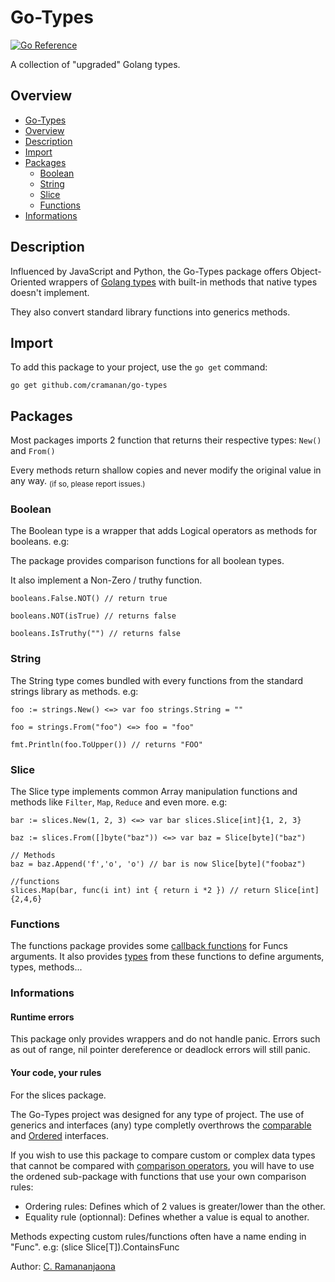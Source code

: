 # Go-Types

[![Go Reference](https://pkg.go.dev/badge/github.com/cramanan/go-types.svg)](https://pkg.go.dev/github.com/cramanan/go-types)

A collection of "upgraded" Golang types.

## Overview

-   [Go-Types](#go-types)
-   [Overview](#overview)
-   [Description](#description)
-   [Import](#import)
-   [Packages](#packages)
    -   [Boolean](#boolean)
    -   [String](#string)
    -   [Slice](#slice)
    -   [Functions](#functions)
-   [Informations](#informations)

## Description

Influenced by JavaScript and Python, the Go-Types package offers Object-Oriented wrappers of [Golang types](https://go.dev/ref/spec#Types) with built-in methods that native types doesn't implement.

They also convert standard library functions into generics methods.

## Import

To add this package to your project, use the `go get` command:

```
go get github.com/cramanan/go-types
```

## Packages

Most packages imports 2 function that returns their respective types: `New()` and `From()`

Every methods return shallow copies and never modify the original value in any way. <sub>(if so, please report issues.)</sub>

### Boolean

The Boolean type is a wrapper that adds Logical operators as methods for booleans. e.g:

The package provides comparison functions for all boolean types.

It also implement a Non-Zero / truthy function.

```golang
booleans.False.NOT() // return true

booleans.NOT(isTrue) // returns false

booleans.IsTruthy("") // returns false
```

### String

The String type comes bundled with every functions from the standard strings library as methods. e.g:

```golang
foo := strings.New() <=> var foo strings.String = ""

foo = strings.From("foo") <=> foo = "foo"

fmt.Println(foo.ToUpper()) // returns "FOO"
```

### Slice

The Slice type implements common Array manipulation functions and methods like `Filter`, `Map`, `Reduce` and even more. e.g:

```golang
bar := slices.New(1, 2, 3) <=> var bar slices.Slice[int]{1, 2, 3}

baz := slices.From([]byte("baz")) <=> var baz = Slice[byte]("baz")

// Methods
baz = baz.Append('f','o', 'o') // bar is now Slice[byte]("foobaz")

//functions
slices.Map(bar, func(i int) int { return i *2 }) // return Slice[int]{2,4,6}
```

### Functions

The functions package provides some [callback functions](/functions/functions.go) for Funcs arguments. It also provides [types](/functions/types.go) from these functions to define arguments, types, methods...

### Informations

#### Runtime errors

This package only provides wrappers and do not handle panic. Errors such as out of range, nil pointer dereference or deadlock errors will still panic.

#### Your code, your rules

For the slices package.

The Go-Types project was designed for any type of project. The use of generics and interfaces (any) type completly overthrows the [comparable](https://go.dev/blog/comparable) and [Ordered](https://pkg.go.dev/cmp#Ordered) interfaces.

If you wish to use this package to compare custom or complex data types that cannot be compared with [comparison operators](https://go.dev/ref/spec#Comparison_operators), you will have to use the ordened sub-package with functions that use your own comparison rules:

-   Ordering rules: Defines which of 2 values is greater/lower than the other.
-   Equality rule (optionnal): Defines whether a value is equal to another.

Methods expecting custom rules/functions often have a name ending in "Func". e.g: (slice Slice[T]).ContainsFunc <!--add link that tracks line -->

Author: [C. Ramananjaona](https://github.com/cramanan)
